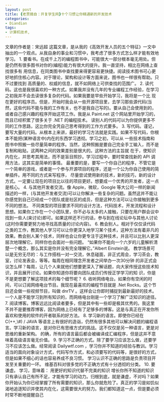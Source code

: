 ```yaml
---
layout: post
title: {老贾摘自：开复学生网}十个习惯让你精通新的开发技术
categories:
- Diandian
tags:
- 计算机技术, 
---
```

文章的作者是：宋远超 这篇文章，是从我的《高效开发人员的五个特征》一文中抽出的一个观点。从我自身的事业和习惯中，我考虑了很多方式怎么样才能有效地学习。 1. 要看书。在成千上万的编程图书中，可能很大一部分根本毫无用处。但是仍然有很多图书对你的(编程)能力有很大的提升。我一直坚持，相比在网络上查找很多有 用信息，在同类图书中查找要来得更容易更快捷。阅读技术图书可心更好地抓住核心内容。对于理论，架构和设计等方面来说，图书也一样很有帮助。只不过要找到 高质量的、权威的信息，就不如网络上可供查找的范围广。 2. 读代码。这也是我很喜欢的一种方式。如果我并没有几年的专业编程工作经验，在学习之初我并不会去读很多复杂的代码。如果我要是早些开始学习，我将是一个比 现在更好的程序员。但是，开始时我会从一些开源项目里，去学习那些源代码(当然，这些代码不能与我的工作有关，也不是我自己写的)。要从自己会使用到的， 或者自己感兴趣的程序开始这项工作。我是从 Paint.net 这个网站里开始学习的，而且已经积累了很多关于 .NET 的编程技术。 读别人的代码可以为你提供更多不同的工作思路，这比你完全凭自己思考得到的工作方式要多。 3. 写代码。谨记，要写大量的代码。从根本上来讲，最好的学习方法就是实践。如果不写代码，你根本不能把(某种语言中)内在的东西学习透彻。学习之初，可以从 一些技术指南和图书中照搬一些尽量简单的程序。当然，这种照搬是要自己完全手工输入，而不是复制和粘贴，这两种之间的效果差别是很大的。这种方法的主旨就 在于，使知识内在化，并思考其用法，而不是盲目照抄。学习过程中，要时常查找新的 API 调用方法，这其实是简单的事情。 最重要的是，要写一个你自己的程序，不管它是一个简单的游戏，或者是一个参与开源项目的程序，还是一个公为你自己使用的简单插件。用不同的方式来写程序， 尽量尝试使用新的技术，新的技巧，新的设计方式。一定要让现在的项目比以往的项目更好。想要成一个优秀的开发者，这一点是核心。 4. 与其他开发者交流。像 Apple，微软，Google 等大公司一样的新闻描述的一样，(与其他开发者交流)可以让你解决一些复杂的问题。虽然这并不能让你感觉到自己已经成一个团队或是社区的成员，但是这种方法可以让你接触到更多不同的想法。 不同类型的项目要求不同的设计方法，代码技术，开发流程和设计思想。如果你工作在一个小团队里，你不必与太多的人接触，只要在用户群会议中找到一些人(来讨论)即可。如果这样还不行的话，参与到在线论坛中与其他人讨论(这时你需要更努力地寻找高质量的讨论内容)。 6. 教会别人。相对于仅仅读代码之类的工作，教其他人学习可以让你更深入地学习某个技术，这种方法有着非凡的效果。教会别人某个技术，同样也会让你更专注于这种技术，并且可以比别人更深层次地理解它。同样你也会面对一些问题。 “如果你不能向一个六岁的儿童解析清楚一个概念，那么其实是你并没有完全理解它。”Albert Einstein说。 教学场景可以是无穷无尽的：与工作搭档一对一交流，休息碰面，非正式周会，学习茶会，教室，讨论发表会，等等。每周在相同理念开发者之间举办一次30分钟 的非正式会议怎么样？每周，让几个人来就他们想要更深入了解话题，向大家传授这些技术知识，并且展开讨论。如果你知道你将要向团队成员们传授正学学习的知 识，你是不是更想要了解这项技术的每个细节呢？ 6. 收听网络电台。如果你有空闲的时间，可以订阅网络电台节目。我现在最喜欢的编程节目就是 .Net Rocks。这个节目还会做一些视频节目，叫做 dnrTV 。这样会让你即时捕捉到最新最好的技术。一个人是不能学习到所有知识的，而网络电台刚是一个学习了解广泛知识的途径。 7. 阅读博客。博客远远比阅读者要多，但是其中有一些却是极其优秀的。我这里不并不是要推荐博客，因为网络上已经有了足够多的博客。这是与真正在开发你所喜欢和使用的软件的开者联系的好方法。 8. 学习新的语言。即使你已经在 C(++,\\\#) / JAVA 等语言上有很好的造诣，仍然有很多其他可以解决问题的编程语言。学习新的语言，是对你已有思维方式的挑战。这不仅仅是另一种语言，更是对思维的重新架构。 的确，所有的语言最后都会被编译成汇编程序，但是这并不意味着高级语言毫无价值。 9. 学习不正确的方式。除了要学习应该怎么做，还要学习不应该怎么做。经常阅读 Dailywtf.com ，学习你并不知道的经验与教训。学习适当的面向对象设计方式，代码写作方式，和必须要写的代码等，是很好的方式，但是如果不细心的话也容易养成不良习惯。 学习认识不正确的思路是负责项目开发至关重要的一环。 维基百科对很多觉的不正确方式有十分透彻的分类。 10. 要谦虚。 学习，意味着： 用更好的知识代替不完美的知识 增长你所不知道的知识 只有承认自己有所不足，才能有学习的动力。归根到底，就是谦虚，不对吗？如果你开始认为你已经掌握了所有需要的知识，那么你就危险了。真正的学习是如饥似渴地追逐知识并使其内在化，这需要很大的努力。我们都知道这一点，但是要必须时常不断地提醒自己